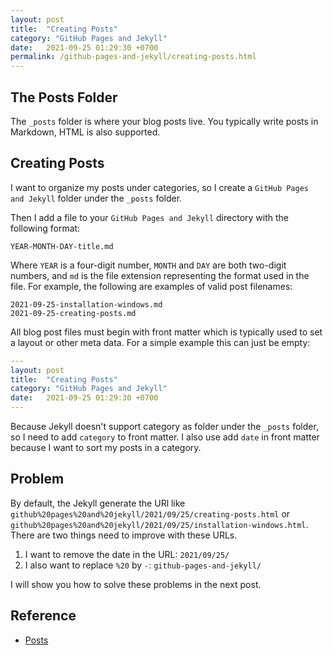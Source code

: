 ```yaml
---
layout: post
title:  "Creating Posts"
category: "GitHub Pages and Jekyll"
date:   2021-09-25 01:29:30 +0700
permalink: /github-pages-and-jekyll/creating-posts.html
---
```


## The Posts Folder
The `_posts` folder is where your blog posts live. You typically write posts in Markdown, HTML is also supported.

## Creating Posts

I want to organize my posts under categories, so I create a `GitHub Pages and Jekyll` folder under the `_posts` folder.

Then I add a file to your `GitHub Pages and Jekyll` directory with the following format:

```
YEAR-MONTH-DAY-title.md
```

Where `YEAR` is a four-digit number, `MONTH` and `DAY` are both two-digit numbers, and `md` is the file extension representing the format used in the file. For example, the following are examples of valid post filenames:

```
2021-09-25-installation-windows.md
2021-09-25-creating-posts.md
```

All blog post files must begin with front matter which is typically used to set a layout or other meta data. For a simple example this can just be empty:

```yml
---
layout: post
title:  "Creating Posts"
category: "GitHub Pages and Jekyll"
date:   2021-09-25 01:29:30 +0700
---
```

Because Jekyll doesn't support category as folder under the `_posts` folder, so I need to add `category` to front matter.
I also use add `date` in front matter because I want to sort my posts in a category.

## Problem
By default, the Jekyll generate the URl like `github%20pages%20and%20jekyll/2021/09/25/creating-posts.html` or `github%20pages%20and%20jekyll/2021/09/25/installation-windows.html`. There are two things need to improve with these URLs.
1. I want to remove the date in the URL: `2021/09/25/`
2. I also want to replace `%20` by `-`: `github-pages-and-jekyll/`

I will show you how to solve these problems in the next post.

## Reference
- [Posts](https://jekyllrb.com/docs/posts/)